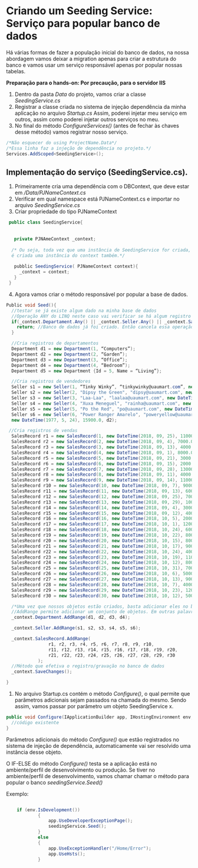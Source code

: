 # Criando um Seeding Service: Serviço para popular banco de dados

Há várias formas de fazer a população inicial do banco de dados, 
na nossa abordagem vamos deixar a migration apenas para criar a estrutura do banco e 
vamos usar um serviço responsável apenas por popular nossas tabelas.


**Preparação para o hands-on: Por precaução, para o servidor IIS**


  1. Dentro da pasta _Data_ do projeto, vamos criar a classe _SeedingService.cs_
  2. Registrar a classe criada no sistema de injeção dependência da minha aplicação no arquivo _Startup.cs_ 
  Assim, poderei injetar meu serviço em outros, assim como poderei injetar outros serviços no meu.
  3. No final do método _ConfigureServices()_ (antes de fechar às chaves desse método) vamos registrar nosso serviço.
  
 ```cs
 /*Não esquecer do using ProjectName.Data*/
 /*Essa linha faz a injeção de dependência no projeto.*/
 Services.AddScoped<SeedingService>();
 ```
## Implementação do serviço (SeedingService.cs).
  1. Primeiramente cria uma dependência com o DBContext, que deve estar em _/Data/PJNameContext.cs_
  2. Verificar em qual namespace está PJNameContext.cs e importar no arquivo _SeedingService.cs_
  3. Criar propriedade do tipo PJNameContext

 ```cs
  public class SeedingService{
  
  
    private PJNAmeContext _context;
    
   /* Ou seja, toda vez que uma instância de SeedingService for criada, 
   é criada uma instância do context também.*/
    
    pubblic SeedingService( PJNameContext context){
      _context = context;
    }
  }
 ```

  4. Agora vamos criar o método responsável por popular a base de dados.

```cs
Public void Seed(){
  //testar se já existe algum dado na minha base de dados
  //Operação ANY do LINQ neste caso vai verificar se há algum registro nesta tabela.
  if(_context.Departament.Any() || _context.Seller.Any() || _context.SalesRecord.Any() ){
    return; //Banco de dados já foi criado. Então cancela essa operação!
  }

  //Cria registros de departamentos
  Department d1 = new Department(1, “Computers”);
  Department d2 = new Department(2, “Garden”);
  Department d3 = new Department(3, “Office”);
  Department d4 = new Department(4, “Bedroom”);
  Department d5 = new Department {Id = 5, Name = “Living”};

  //Cria registros de vendedores
  Seller s1 = new Seller(1, “Tinky Winky”, “tinkywinky@uaumart.com”, new DateTime(1989, 5, 20), 1999.0, d1);
  Seller s2 = new Seller(2, "Dipsy the Green", "dipsy@uaumart.com", new DateTime(1989, 10, 31), 3500.0, d2);
  Seller s3 = new Seller(3, "Laa-Laa", "laalaa@uaumart.com", new DateTime(1988, 10, 31), 23350.0, d1);
  Seller s4 = new Seller(4, "Xuxa Meneguel", "rainha@uaumart.com", new DateTime(1999, 1, 20), 3500.0, d4);
  Seller s5 = new Seller(5, "Po the Red", "po@uaumart.com", new DateTime(2000, 3, 19), 4500.0, d3);
  Seller s6 = new Seller(6, "Power Ranger Amarelo", "poweryellow@uaumart.com", 
  new DateTime(1977, 5, 24), 15900.0, d2);

 //Cria registros de vendas
  SalesRecord r1 = new SalesRecord(1, new DateTime(2018, 09, 25), 11000.0, SaleStatus.Billed, s1);
  SalesRecord r2 = new SalesRecord(2, new DateTime(2018, 09, 4), 7000.0, SaleStatus.Billed, s5);
  SalesRecord r3 = new SalesRecord(3, new DateTime(2018, 09, 13), 4000.0, SaleStatus.Canceled, s4);
  SalesRecord r4 = new SalesRecord(4, new DateTime(2018, 09, 1), 8000.0, SaleStatus.Billed, s1);
  SalesRecord r5 = new SalesRecord(5, new DateTime(2018, 09, 21), 3000.0, SaleStatus.Billed, s3);
  SalesRecord r6 = new SalesRecord(6, new DateTime(2018, 09, 15), 2000.0, SaleStatus.Billed, s1);
  SalesRecord r7 = new SalesRecord(7, new DateTime(2018, 09, 28), 13000.0, SaleStatus.Billed, s2);
  SalesRecord r8 = new SalesRecord(8, new DateTime(2018, 09, 11), 4000.0, SaleStatus.Billed, s4);
  SalesRecord r9 = new SalesRecord(9, new DateTime(2018, 09, 14), 11000.0, SaleStatus.Pending, s6);
  SalesRecord r10 = new SalesRecord(10, new DateTime(2018, 09, 7), 9000.0, SaleStatus.Billed, s6);
  SalesRecord r11 = new SalesRecord(11, new DateTime(2018, 09, 13), 6000.0, SaleStatus.Billed, s2);
  SalesRecord r12 = new SalesRecord(12, new DateTime(2018, 09, 25), 7000.0, SaleStatus.Pending, s3);
  SalesRecord r13 = new SalesRecord(13, new DateTime(2018, 09, 29), 10000.0, SaleStatus.Billed, s4);
  SalesRecord r14 = new SalesRecord(14, new DateTime(2018, 09, 4), 3000.0, SaleStatus.Billed, s5);
  SalesRecord r15 = new SalesRecord(15, new DateTime(2018, 09, 12), 4000.0, SaleStatus.Billed, s1);
  SalesRecord r16 = new SalesRecord(16, new DateTime(2018, 10, 5), 2000.0, SaleStatus.Billed, s4);
  SalesRecord r17 = new SalesRecord(17, new DateTime(2018, 10, 1), 12000.0, SaleStatus.Billed, s1);
  SalesRecord r18 = new SalesRecord(18, new DateTime(2018, 10, 24), 6000.0, SaleStatus.Billed, s3);
  SalesRecord r19 = new SalesRecord(19, new DateTime(2018, 10, 22), 8000.0, SaleStatus.Billed, s5);
  SalesRecord r20 = new SalesRecord(20, new DateTime(2018, 10, 15), 8000.0, SaleStatus.Billed, s6);
  SalesRecord r21 = new SalesRecord(21, new DateTime(2018, 10, 17), 9000.0, SaleStatus.Billed, s2);
  SalesRecord r22 = new SalesRecord(22, new DateTime(2018, 10, 24), 4000.0, SaleStatus.Billed, s4);
  SalesRecord r23 = new SalesRecord(23, new DateTime(2018, 10, 19), 11000.0, SaleStatus.Canceled, s2);
  SalesRecord r24 = new SalesRecord(24, new DateTime(2018, 10, 12), 8000.0, SaleStatus.Billed, s5);
  SalesRecord r25 = new SalesRecord(25, new DateTime(2018, 10, 31), 7000.0, SaleStatus.Billed, s3);
  SalesRecord r26 = new SalesRecord(26, new DateTime(2018, 10, 6), 5000.0, SaleStatus.Billed, s4);
  SalesRecord r27 = new SalesRecord(27, new DateTime(2018, 10, 13), 9000.0, SaleStatus.Pending, s1);
  SalesRecord r28 = new SalesRecord(28, new DateTime(2018, 10, 7), 4000.0, SaleStatus.Billed, s3);
  SalesRecord r29 = new SalesRecord(29, new DateTime(2018, 10, 23), 12000.0, SaleStatus.Billed, s5);
  SalesRecord r30 = new SalesRecord(30, new DateTime(2018, 10, 12), 5000.0, SaleStatus.Billed, s2);

  /*Uma vez que nossos objetos estão criados, basta adicionar eles no banco de dados, usando o EntityFramework*/
  //AddRange permite adicionar um conjunto de objetos. Em outras palavras, vários objetos.
  _context.Department.AddRange(d1, d2, d3, d4);

  _context.Seller.AddRange(s1, s2, s3, s4, s5, s6);

  _context.SalesRecord.AddRange(
                r1, r2, r3, r4, r5, r6, r7, r8, r9, r10,
                r11, r12, r13, r14, r15, r16, r17, r18, r19, r20,
                r21, r22, r23, r24, r25, r26, r27, r28, r29, r30
            );
  //Método que efetiva o registro/gravação no banco de dados
  _context.SaveChanges();

}
```


1. No arquivo Startup.cs contém o método _Configure()_, o qual permite que parâmetros adicionais sejam passados na chamada do mesmo. 
Sendo assim, vamos passar por parâmetro um objeto SeedingService x.

```cs
public void Configure(IApplicationBuilder app, IHostingEnvironment env, SeedingService seedingService) {
  //código existente
}
```

Parâmetros adicionais do método _Configure()_ que estão registrados no sistema de injeção de dependência, 
automaticamente vai ser resolvido uma instância desse objeto.

O IF-ELSE do método _Configure()_ testa se a aplicação está no ambiente/perfil de desenvolvimento ou produção. 
Se tiver no ambiente/perfil de desenvolvimento, vamos chamar chamar o método para popular o banco _seedingService.Seed()_

Exemplo:

```cs

    if (env.IsDevelopment())
            {
                app.UseDeveloperExceptionPage();
                seedingService.Seed();
            }
            else
            {
                app.UseExceptionHandler("/Home/Error");
                app.UseHsts();
            }

```


